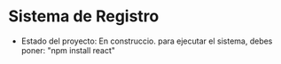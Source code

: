 <h1>Sistema de Registro</h1>

- Estado del proyecto: En construccio.
para ejecutar el sistema, debes poner:
"npm install react"

